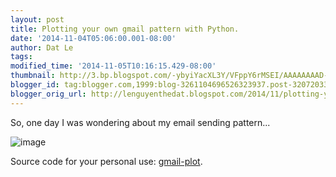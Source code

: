 ```yaml
---
layout: post
title: Plotting your own gmail pattern with Python.
date: '2014-11-04T05:06:00.001-08:00'
author: Dat Le
tags: 
modified_time: '2014-11-05T10:16:15.429-08:00'
thumbnail: http://3.bp.blogspot.com/-ybyiYacXL3Y/VFppY6rMSEI/AAAAAAAAD-c/_Ho18ZrR4QE/s72-c/Screen%2BShot%2B2014-10-29%2Bat%2B23.20.42.png
blogger_id: tag:blogger.com,1999:blog-3261104696526323937.post-3207203360010265651
blogger_orig_url: http://lenguyenthedat.blogspot.com/2014/11/plotting-your-own-gmail-pattern-with.html
---
```


So, one day I was wondering about my email sending pattern...

![image](http://3.bp.blogspot.com/-ybyiYacXL3Y/VFppY6rMSEI/AAAAAAAAD-c/_Ho18ZrR4QE/s1600/Screen%2BShot%2B2014-10-29%2Bat%2B23.20.42.png)

Source code for your personal use: [gmail-plot](https://github.com/lenguyenthedat/gmail-plot).